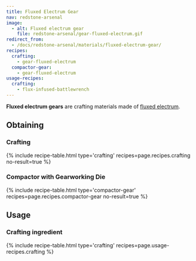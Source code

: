```yaml
---
title: Fluxed Electrum Gear
nav: redstone-arsenal
image:
  - alt: Fluxed electrum gear
    file: redstone-arsenal/gear-fluxed-electrum.gif
redirect_from:
  - /docs/redstone-arsenal/materials/fluxed-electrum-gear/
recipes:
  crafting:
    - gear-fluxed-electrum
  compactor-gear:
    - gear-fluxed-electrum
usage-recipes:
  crafting:
    - flux-infused-battlewrench
---
```


**Fluxed electrum gears** are crafting materials made of [fluxed
electrum](/docs/fluxed-electrum-ingot/).


Obtaining
---------

### Crafting
{% include recipe-table.html type='crafting' recipes=page.recipes.crafting no-result=true %}

### Compactor with Gearworking Die
{% include recipe-table.html type='compactor-gear' recipes=page.recipes.compactor-gear no-result=true %}


Usage
-----

### Crafting ingredient
{% include recipe-table.html type='crafting' recipes=page.usage-recipes.crafting %}

